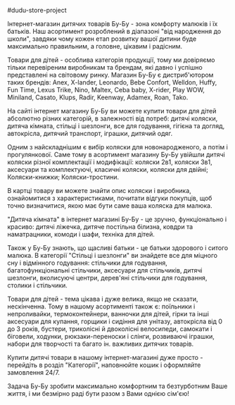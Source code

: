 #dudu-store-project

Інтернет-магазин дитячих товарів Бу-Бу - зона комфорту малюків і їх батьків. Наш асортимент розроблений в діапазоні "від народження до школи", завдяки чому кожен етап розвитку вашої дитини буде максимально правильним, а головне, цікавим і радісним.

Товари для дітей - особлива категорія продукції, тому ми довіряємо тільки перевіреним виробникам та брендам, які давно і успішно представлені на світовому ринку. Магазин Бу-Бу є дистриб'ютором таких брендів: Anex, X-lander, Leonardo, Bebe Confort, Welldon, Huffy, Fun Time, Lexus Trike, Nino, Maltex, Ceba baby, X-rider, Play WOW, Miniland, Casato, Klups, Radir, Keenway, Adamex, Roan, Tako.

На сайті інтернет магазину Бу-Бу ви можете купити товари для дітей абсолютно різних категорій, в залежності від потреб:
дитячі коляски, дитяча кімната, стільці і шезлонги, все для годування, гігієна та догляд, автокрісла, дитячий транспорт, іграшки, дитячий одяг.

Одним з найскладнішим є вибір коляски для новонародженого, а потім і прогулянкової. Саме тому в асортимент магазину Бу-Бу увійшли дитячі коляски різної комплектації і модифікації:
коляски 2в1, коляски 3в1, аксесуари та комплектуючі, класичні коляски, коляски для двійні;
Коляски-книжки;
Коляски-тростини.

В картці товару ви можете знайти опис коляски і виробника, ознайомитися з характеристиками, почитати відгуки покупців, щоб точно визначитися, якою має бути саме ваша коляска для малюка.

"Дитяча кімната" в інтернет магазині Бу-Бу - це зручно, функціонально і красиво:
дитячі ліжечка, дитяче постільна білизна, ковдри та наматрацники, комоди і шафи, техніка для дітей.

Також у Бу-Бу знають, що щасливі батьки - це батьки здорового і ситого малюка. В категорії "Стільці і шезлонги" ви знайдете все для міцного сну і відмінного годування:
стільчики для годування, багатофункціональні стільчики, аксесуари для стільчиків, дитячі шезлонги, вколисуючі центри, дерев'яні стільчики для годування, столики і стільчики.

Товари для дітей - тема цікава і дуже велика, якщо не сказати, нескінченна. Тому в нашому асортименті також є:
поїльники і непроливайки, термоконтейнери, ванночки для дітей, гірки та інші аксесуари для купання, горщики і сидіння для унітазу, автокрісла від 0 до 3 років, бустери, триколісні й двоколісні велосипеди, самокати і біговели, ходунки, рюкзаки-переноски і слінги, розвиваючі іграшки, набори для творчості та багато ін. важливих дитячих товарів.

Купити дитячі товари в нашому інтернет-магазині дуже просто - перейдіть в розділ "Категорії", наповнюйте кошик і оформляйте замовлення 24/7.

Задача Бу-Бу зробити максимально комфортним та безтурботним Ваше життя, і ми безмірно раді бути разом з Вами однією сім'єю!
